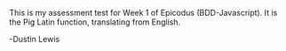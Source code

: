 This is my assessment test for Week 1 of Epicodus (BDD-Javascript). It is the Pig Latin function, translating from English.

-Dustin Lewis

